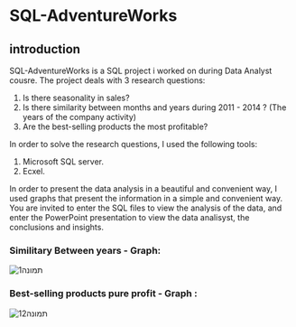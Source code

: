 # SQL-AdventureWorks
## introduction
SQL-AdventureWorks is a SQL project i worked on during Data Analyst cousre.
The project deals with 3 research questions:
  1. Is there seasonality in sales?
  2. Is there similarity between months and years during 2011 - 2014 ? (The years of the company activity)
  3. Are the best-selling products the most profitable?  

In order to solve the research questions, I used the following tools:
  1. Microsoft SQL server.
  2. Ecxel.

In order to present the data analysis in a beautiful and convenient way, I used graphs that present the information in a simple and convenient way.
You are invited to enter the SQL files to view the analysis of the data, and enter the PowerPoint presentation to view the data analisyst, the conclusions and insights.

### Similitary Between years - Graph:
![תמונה1](https://github.com/user-attachments/assets/ab98d66a-a424-4968-890c-e3d8939b0552)


### Best-selling products pure profit - Graph :
![תמונה12](https://github.com/user-attachments/assets/25d9ae31-2c57-415d-a1d2-71fc7be84653)


